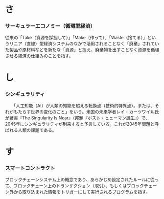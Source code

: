 # さ #
### サーキュラーエコノミー（循環型経済）
  従来の「Take（資源を採掘して）」「Make（作って）」「Waste（捨てる）」というリニア（直線）型経済システムのなかで活用されることなく「廃棄」されていた製品や原材料などを新たな「資源」と捉え、廃棄物を出すことなく資源を循環させる経済の仕組みのことを指す。

# し #
### シンギュラリティ
　　「人工知能（AI）が人類の知能を超える転換点（技術的特異点）。または、それがもたらす世界の変化のこと」をいう。米国の未来学者レイ・カーツワイル氏が著書『The Singularity Is Near』（邦題『ポスト・ヒューマン誕生』）で、2045年にシンギュラリティが到来すると予言している。これが2045年問題と呼ばれる人類の課題である。

# す #

### スマートコントラクト
  ブロックチェーンシステム上の概念であり、あらかじめ設定されたルールに従って、ブロックチェーン上のトランザクション（取引）、もしくはブロックチェーン外から取り込まれた情報をトリガーにして実行されるプログラムを指す。

